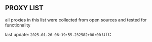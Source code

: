 ## PROXY LIST

all proxies in this list were collected from open sources and tested for functionality

last update: `2025-01-26 06:19:55.232582+00:00` UTC